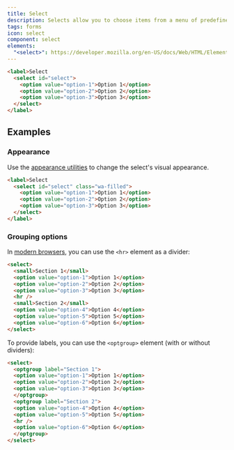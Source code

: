 ```yaml
---
title: Select
description: Selects allow you to choose items from a menu of predefined options.
tags: forms
icon: select
component: select
elements:
  "<select>": https://developer.mozilla.org/en-US/docs/Web/HTML/Element/select
---
```


```html {.example}
<label>Select
  <select id="select">
    <option value="option-1">Option 1</option>
    <option value="option-2">Option 2</option>
    <option value="option-3">Option 3</option>
  </select>
</label>
```

## Examples

### Appearance

Use the [appearance utilities](/docs/utilities/appearance/) to change the select's visual appearance.

```html {.example}
<label>Select
  <select id="select" class="wa-filled">
    <option value="option-1">Option 1</option>
    <option value="option-2">Option 2</option>
    <option value="option-3">Option 3</option>
  </select>
</label>
```

### Grouping options

In [modern browsers](https://caniuse.com/mdn-html_elements_select_hr_in_select), you can use the `<hr>` element as a divider:

```html {.example}
<select>
  <small>Section 1</small>
  <option value="option-1">Option 1</option>
  <option value="option-2">Option 2</option>
  <option value="option-3">Option 3</option>
  <hr />
  <small>Section 2</small>
  <option value="option-4">Option 4</option>
  <option value="option-5">Option 5</option>
  <option value="option-6">Option 6</option>
</select>
```

To provide labels, you can use the `<optgroup>` element (with or without dividers):

```html {.example}
<select>
  <optgroup label="Section 1">
  <option value="option-1">Option 1</option>
  <option value="option-2">Option 2</option>
  <option value="option-3">Option 3</option>
  </optgroup>
  <optgroup label="Section 2">
  <option value="option-4">Option 4</option>
  <option value="option-5">Option 5</option>
  <hr />
  <option value="option-6">Option 6</option>
  </optgroup>
</select>
```
